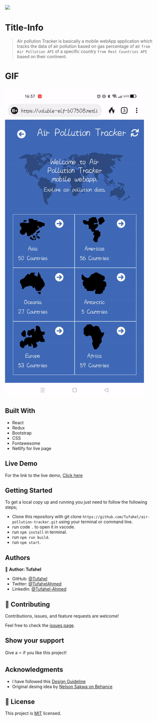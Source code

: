 ![](https://img.shields.io/badge/Microverse-blueviolet)

# Title-Info
> Air pollution Tracker is basically a mobile webApp application which tracks the data of air pollution based on gas percentage of air `from Air Pollution API` of a specific country `from Rest Countries API` based on their continent.

# GIF
![](egif.gif)

## Built With
- React
- Redux
- Bootstrap
- CSS
- Fontawesome
- Netlify for live page

## Live Demo
For the link to the live demo, [Click here](https://voluble-elf-b07508.netlify.app/)

## Getting Started
To get a local copy up and running you just need to follow the following steps;
- Clone this repository with
git clone `https://github.com/Tufahel/air-pollution-tracker.git` using your terminal or command line.
- run code `.` to open it in vscode.
- run `npm install` in terminal.
- run `npm run build`.
- run `npm start`.

## Authors

👤 **Author: Tufahel**

- GitHub: [@Tufahel](https://github.com/Tufahel)
- Twitter: [@TufahelAhmed](https://twitter.com/TufahelAhmed)
- LinkedIn: [@Tufahel-Ahmed](https://www.linkedin.com/in/tufahel-ahmed/)

## 🤝 Contributing

Contributions, issues, and feature requests are welcome!

Feel free to check the [issues page](../../issues/).

## Show your support

Give a ⭐️ if you like this project!

## Acknowledgments

- I have followed this [Design Guideline](https://www.behance.net/gallery/31579789/Ballhead-App-(Free-PSDs))
- Original desing idea by [Nelson Sakwa on Behance](https://www.behance.net/sakwadesignstudio)


## 📝 License

This project is [MIT](./MIT.md) licensed.
